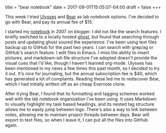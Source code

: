 title = "bear notebook"
date = 2017-09-01T15:05:07-04:00
draft = false
+++

This week I tried [Ulysses](https://ulyssesapp.com)
and [Bear](http://www.bear-writer.com) as lab notebook options. I've decided to
go with Bear, and pay its annual fee of $15.

I started my [notebook](samesense.blogspot.com/) in 2007 on blogger. I did not
like the search features. I briefly switched to a locally
hosted [ghost](https://ghost.org), but found that searching through posts and
updating ghost soured the experience. I've been using text files backup up to
GitHub for the past two years. I can search with grep/ag or GitHub's search
feature. I edit files in Emacs. I miss the ability to insert pictures, and
markdown-ish file structure I've adopted doesn't provide the visual cues that I'd
like, though I haven't learned org-mode. Ulysses has been mentioned in my news a
few times this past month, so I decided to try it out. It's nice for journaling,
but the annual subscription fee is $40, which has generated a lot of complaints.
Reading these led me to rediscover Bear, which I had initially written off as an
cheap Evernote clone.

After trying Bear, I found that its formatting and tagging schemes worked well
with the lab notebook organization I've been using. It uses Markdown to visually
highlight my task based headings, and its nested tag structure allows me to easily
jump between logs. There's also a way to link between notes, allowing me to
maintain project threads between days. Bear will export to text files, so when I
leave it, I can put all the files into GitHub again.

